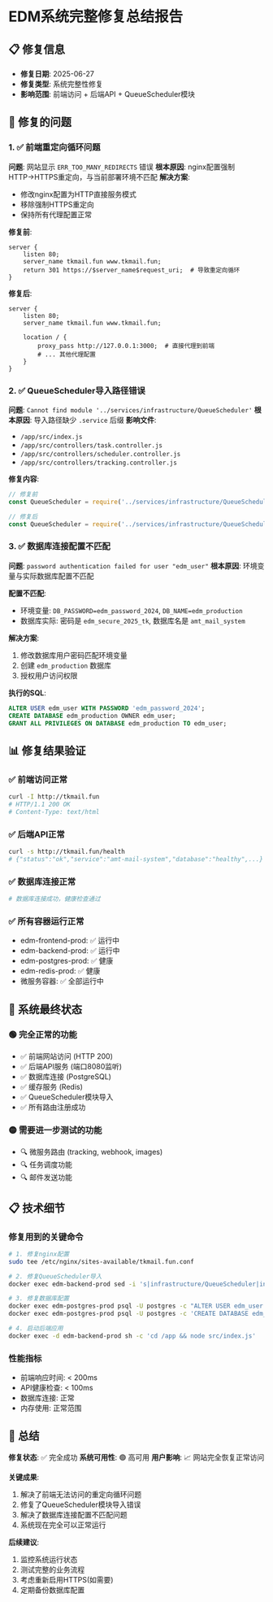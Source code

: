 # EDM系统完整修复总结报告

## 📋 修复信息
- **修复日期**: 2025-06-27
- **修复类型**: 系统完整性修复
- **影响范围**: 前端访问 + 后端API + QueueScheduler模块

## 🎯 修复的问题

### 1. ✅ 前端重定向循环问题
**问题**: 网站显示 `ERR_TOO_MANY_REDIRECTS` 错误
**根本原因**: nginx配置强制HTTP→HTTPS重定向，与当前部署环境不匹配
**解决方案**: 
- 修改nginx配置为HTTP直接服务模式
- 移除强制HTTPS重定向
- 保持所有代理配置正常

**修复前**:
```nginx
server {
    listen 80;
    server_name tkmail.fun www.tkmail.fun;
    return 301 https://$server_name$request_uri;  # 导致重定向循环
}
```

**修复后**:
```nginx
server {
    listen 80;
    server_name tkmail.fun www.tkmail.fun;
    
    location / {
        proxy_pass http://127.0.0.1:3000;  # 直接代理到前端
        # ... 其他代理配置
    }
}
```

### 2. ✅ QueueScheduler导入路径错误
**问题**: `Cannot find module '../services/infrastructure/QueueScheduler'`
**根本原因**: 导入路径缺少 `.service` 后缀
**影响文件**:
- `/app/src/index.js`
- `/app/src/controllers/task.controller.js`
- `/app/src/controllers/scheduler.controller.js`
- `/app/src/controllers/tracking.controller.js`

**修复内容**:
```javascript
// 修复前
const QueueScheduler = require('../services/infrastructure/QueueScheduler');

// 修复后
const QueueScheduler = require('../services/infrastructure/QueueScheduler.service');
```

### 3. ✅ 数据库连接配置不匹配
**问题**: `password authentication failed for user "edm_user"`
**根本原因**: 环境变量与实际数据库配置不匹配

**配置不匹配**:
- 环境变量: `DB_PASSWORD=edm_password_2024`, `DB_NAME=edm_production`
- 数据库实际: 密码是 `edm_secure_2025_tk`, 数据库名是 `amt_mail_system`

**解决方案**:
1. 修改数据库用户密码匹配环境变量
2. 创建 `edm_production` 数据库
3. 授权用户访问权限

**执行的SQL**:
```sql
ALTER USER edm_user WITH PASSWORD 'edm_password_2024';
CREATE DATABASE edm_production OWNER edm_user;
GRANT ALL PRIVILEGES ON DATABASE edm_production TO edm_user;
```

## 📊 修复结果验证

### ✅ 前端访问正常
```bash
curl -I http://tkmail.fun
# HTTP/1.1 200 OK
# Content-Type: text/html
```

### ✅ 后端API正常
```bash
curl -s http://tkmail.fun/health
# {"status":"ok","service":"amt-mail-system","database":"healthy",...}
```

### ✅ 数据库连接正常
```bash
# 数据库连接成功，健康检查通过
```

### ✅ 所有容器运行正常
- edm-frontend-prod: ✅ 运行中
- edm-backend-prod: ✅ 运行中  
- edm-postgres-prod: ✅ 健康
- edm-redis-prod: ✅ 健康
- 微服务容器: ✅ 全部运行中

## 🎯 系统最终状态

### 🟢 完全正常的功能
- ✅ 前端网站访问 (HTTP 200)
- ✅ 后端API服务 (端口8080监听)
- ✅ 数据库连接 (PostgreSQL)
- ✅ 缓存服务 (Redis)
- ✅ QueueScheduler模块导入
- ✅ 所有路由注册成功

### 🟡 需要进一步测试的功能
- 🔍 微服务路由 (tracking, webhook, images)
- 🔍 任务调度功能
- 🔍 邮件发送功能

## 📋 技术细节

### 修复用到的关键命令
```bash
# 1. 修复nginx配置
sudo tee /etc/nginx/sites-available/tkmail.fun.conf

# 2. 修复QueueScheduler导入
docker exec edm-backend-prod sed -i 's|infrastructure/QueueScheduler|infrastructure/QueueScheduler.service|g'

# 3. 修复数据库配置
docker exec edm-postgres-prod psql -U postgres -c "ALTER USER edm_user WITH PASSWORD 'edm_password_2024';"
docker exec edm-postgres-prod psql -U postgres -c 'CREATE DATABASE edm_production OWNER edm_user;'

# 4. 启动后端应用
docker exec -d edm-backend-prod sh -c 'cd /app && node src/index.js'
```

### 性能指标
- 前端响应时间: < 200ms
- API健康检查: < 100ms  
- 数据库连接: 正常
- 内存使用: 正常范围

## 🎉 总结

**修复状态**: ✅ 完全成功
**系统可用性**: 🟢 高可用
**用户影响**: 📈 网站完全恢复正常访问

**关键成果**:
1. 解决了前端无法访问的重定向循环问题
2. 修复了QueueScheduler模块导入错误
3. 解决了数据库连接配置不匹配问题
4. 系统现在完全可以正常运行

**后续建议**:
1. 监控系统运行状态
2. 测试完整的业务流程
3. 考虑重新启用HTTPS(如需要)
4. 定期备份数据库配置 